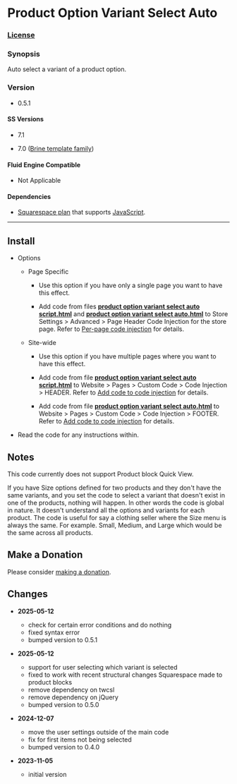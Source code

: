 # Product Option Variant Select Auto

### [License][1]

### Synopsis

Auto select a variant of a product option.

### Version

  * 0.5.1

#### SS Versions

  * 7.1
  
  * 7.0 ([Brine template family][2])

#### Fluid Engine Compatible

  * Not Applicable

#### Dependencies

  * [Squarespace plan][3] that supports [JavaScript][4].

---

## Install

* Options

  * Page Specific
  
    * Use this option if you have only a single page you want to have this
      effect.
      
    * Add code from files **[product option variant select auto
      script.html][5]** and **[product option variant select auto.html][6]** to
      Store Settings > Advanced > Page Header Code Injection for the store page.
      Refer to [Per-page code injection][7] for details.
      
  * Site-wide
  
    * Use this option if you have multiple pages where you want to have this
      effect.
      
    * Add code from file **[product option variant select auto
      script.html][5]** to Website > Pages > Custom Code > Code Injection >
      HEADER. Refer to [Add code to code injection][8] for details.
      
    * Add code from file **[product option variant select auto.html][6]** to
      Website > Pages > Custom Code > Code Injection > FOOTER. Refer to [Add
      code to code injection][8] for details.
      
* Read the code for any instructions within.

## Notes

This code currently does not support Product block Quick View.

If you have Size options defined for two products and they don't have the same
variants, and you set the code to select a variant that doesn't exist in one of
the products, nothing will happen. In other words the code is global in nature.
It doesn't understand all the options and variants for each product. The code is
useful for say a clothing seller where the Size menu is always the same. For
example. Small, Medium, and Large which would be the same across all products.

## Make a Donation

Please consider [making a donation][9].

## Changes

* **2025-05-12**

  * check for certain error conditions and do nothing
  * fixed syntax error
  * bumped version to 0.5.1
  
* **2025-05-12**

  * support for user selecting which variant is selected
  * fixed to work with recent structural changes Squarespace made to product
    blocks
  * remove dependency on twcsl
  * remove dependency on jQuery
  * bumped version to 0.5.0
  
* **2024-12-07**

  * move the user settings outside of the main code
  * fix for first items not being selected
  * bumped version to 0.4.0
  
* **2023-11-05**

  * initial version

[1]: https://github.com/tomsWebConsulting/twcsl/blob/main/LICENSE.txt#L1
[2]: https://support.squarespace.com/hc/en-us/articles/212512738-Brine-template-family
[3]: https://www.squarespace.com/pricing
[4]: https://en.wikipedia.org/wiki/JavaScript
[5]: product%20option%20variant%20select%20auto%20script.html#L1
[6]: product%20option%20variant%20select%20auto.html#L1
[7]: https://support.squarespace.com/hc/en-us/articles/205815908-Using-code-injection#toc-per-page-code-injection
[8]: https://support.squarespace.com/hc/en-us/articles/205815908-Using-code-injection#toc-add-code-to-code-injection
[9]: https://github.com/tomsWebConsulting/twcsl#make-a-donation
